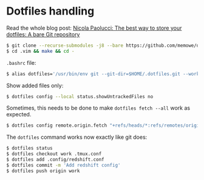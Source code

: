 # Dotfiles handling

Read the whole blog post: [Nicola Paolucci: The best way to store your dotfiles: A bare Git repository][blog]

```bash
$ git clone --recurse-submodules -j8 --bare https://github.com/memowe/dotfiles.git $HOME/.dotfiles.git
$ cd .vim && make && cd -
```

`.bashrc` file:

```bash
$ alias dotfiles='/usr/bin/env git --git-dir=$HOME/.dotfiles.git --work-tree=$HOME'
```

Show added files only:

```bash
$ dotfiles config --local status.showUntrackedFiles no
```

Sometimes, this needs to be done to make `dotfiles fetch --all` work as expected.

```bash
$ dotfiles config remote.origin.fetch "+refs/heads/*:refs/remotes/origin/*"
```

The `dotfiles` command works now exactly like git does:

```bash
$ dotfiles status
$ dotfiles checkout work .tmux.conf
$ dotfiles add .config/redshift.conf
$ dotfiles commit -m 'Add redshift config'
$ dotfiles push origin work
```

[blog]: https://developer.atlassian.com/blog/2016/02/best-way-to-store-dotfiles-git-bare-repo/
